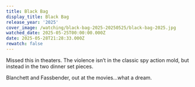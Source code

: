 ```yaml
---
title: Black Bag
display_title: Black Bag
release_year: '2025'
cover_image: /watching/black-bag-2025-20250525/black-bag-2025.jpg
watched_date: 2025-05-25T00:00:00.000Z
date: 2025-05-28T21:28:33.000Z
rewatch: false
---
```

Missed this in theaters. The violence isn’t in the classic spy action mold, but instead in the two dinner set pieces.

Blanchett and Fassbender, out at the movies…what a dream.

